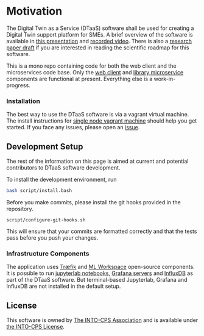 # Motivation

The Digital Twin as a Service (DTaaS) software shall be used for creating a Digital Twin support platform for SMEs. A brief overview of the software is available in [this presentation](docs/DTaaS-overview.pdf) and [recorded video](https://www.dropbox.com/s/mgxxf5chp9b130x/DTaaS%20presentation%20and%20brainstorming-20230317.mp4?dl=1). There is also a [research paper draft](docs/DTaaS-Paper-Draft.pdf) if you are interested in reading the scientific roadmap for this software.

This is a mono repo containing code for both the web client and the microservices code base. Only the [web client](client) and [library microservice](servers/lib) components are functional at present. Everything else is a work-in-progress.

### Installation

The best way to use the DTaaS software is via a vagrant virtual machine. The install instructions for [single node vagrant machine](deploy/vagrant/single-machine/README.md) should help you get started. If you face any issues, please open an [issue](https://github.com/INTO-CPS-Association/DTaaS/issues/new/choose).

## Development Setup

The rest of the information on this page is aimed at current and potential contributors to DTaaS software development.

To install the development environment, run

```bash
bash script/install.bash
```

Before you make commits, please install the git hooks provided in the repository.

```shell
script/configure-git-hooks.sh
```

This will ensure that your commits are formatted correctly and that the tests pass before you push your changes.

### Infrastructure Components

The application uses [Træfik](https://github.com/traefik/traefik) and [ML Workspace](https://github.com/ml-tooling/ml-workspace) open-source components. It is possible to run [jupyterlab notebooks](script/jupyter.sh), [Grafana servers](script/grafana.sh) and [InfluxDB](script/influx.sh) as part of the DTaaS software. But terminal-based Jupyterlab, Grafana and InfluxDB are not installed in the default setup.

## License

This software is owned by [The INTO-CPS Association](https://into-cps.org/) and is available under [the INTO-CPS License](./LICENSE.txt).

